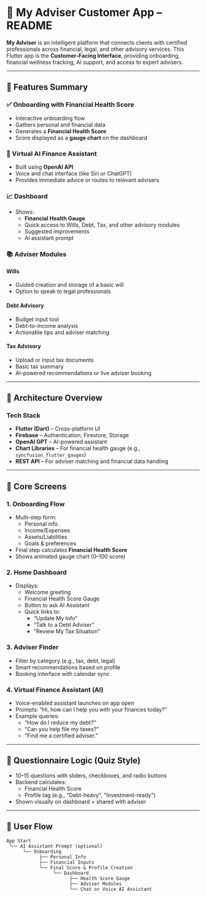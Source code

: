 # 📱 My Adviser Customer App – README

**My Adviser** is an intelligent platform that connects clients with certified professionals across financial, legal, and other advisory services. This Flutter app is the **Customer-Facing Interface**, providing onboarding, financial wellness tracking, AI support, and access to expert advisers.

---

## 🚀 Features Summary

### ✅ Onboarding with Financial Health Score

- Interactive onboarding flow
- Gathers personal and financial data
- Generates a **Financial Health Score**
- Score displayed as a **gauge chart** on the dashboard

### 🤖 Virtual AI Finance Assistant

- Built using **OpenAI API**
- Voice and chat interface (like Siri or ChatGPT)
- Provides immediate advice or routes to relevant advisers

### 📈 Dashboard

- Shows:
  - **Financial Health Gauge**
  - Quick access to Wills, Debt, Tax, and other advisory modules
  - Suggested improvements
  - AI assistant prompt

### 📚 Adviser Modules

#### Wills

- Guided creation and storage of a basic will
- Option to speak to legal professionals

#### Debt Advisory

- Budget input tool
- Debt-to-income analysis
- Actionable tips and adviser matching

#### Tax Advisory

- Upload or input tax documents
- Basic tax summary
- AI-powered recommendations or live adviser booking

---

## 🔧 Architecture Overview

### Tech Stack

- **Flutter (Dart)** – Cross-platform UI
- **Firebase** – Authentication, Firestore, Storage
- **OpenAI GPT** – AI-powered assistant
- **Chart Libraries** – For financial health gauge (e.g., `syncfusion_flutter_gauges`)
- **REST API** – For adviser matching and financial data handling

---

## 🧭 Core Screens

### 1. Onboarding Flow

- Multi-step form:
  - Personal info
  - Income/Expenses
  - Assets/Liabilities
  - Goals & preferences
- Final step calculates **Financial Health Score**
- Shows animated gauge chart (0–100 score)

### 2. Home Dashboard

- Displays:
  - Welcome greeting
  - Financial Health Score Gauge
  - Button to ask AI Assistant
  - Quick links to:
    - “Update My Info”
    - “Talk to a Debt Adviser”
    - “Review My Tax Situation”

### 3. Adviser Finder

- Filter by category (e.g., tax, debt, legal)
- Smart recommendations based on profile
- Booking interface with calendar sync

### 4. Virtual Finance Assistant (AI)

- Voice-enabled assistant launches on app open
- Prompts: “Hi, how can I help you with your finances today?”
- Example queries:
  - “How do I reduce my debt?”
  - “Can you help file my taxes?”
  - “Find me a certified adviser.”

---

## 🧪 Questionnaire Logic (Quiz Style)

- 10–15 questions with sliders, checkboxes, and radio buttons
- Backend calculates:
  - Financial Health Score
  - Profile tag (e.g., "Debt-heavy", "Investment-ready")
- Shown visually on dashboard + shared with adviser

---

## 📲 User Flow

```plaintext
App Start
 └── AI Assistant Prompt (optional)
      └── Onboarding
            ├── Personal Info
            ├── Financial Inputs
            └── Final Score & Profile Creation
                 └── Dashboard
                       ├── Health Score Gauge
                       ├── Adviser Modules
                       └── Chat or Voice AI Assistant
```
